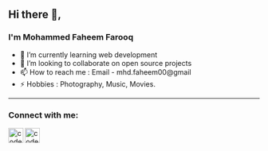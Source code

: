 ## Hi there 👋,
### I'm Mohammed Faheem Farooq

- 🌱 I’m currently learning web development
- 👯 I’m looking to collaborate on open source projects
- 📫 How to reach me : Email - mhd.faheem00@gmail 
- ⚡ Hobbies : Photography, Music, Movies.

---
### Connect with me:

[<img align="left" alt="codeSTACKr | LinkedIn" width="30px" src="https://cdn.jsdelivr.net/npm/simple-icons@v3/icons/linkedin.svg" />](linkedin.com/in/mohammed-faheem-farooq-776248193)
[<img align="left" alt="codeSTACKr | Instagram" width="30px" src="https://cdn.jsdelivr.net/npm/simple-icons@v3/icons/instagram.svg" />](https://www.instagram.com/kappicheeno?r=nametag)
